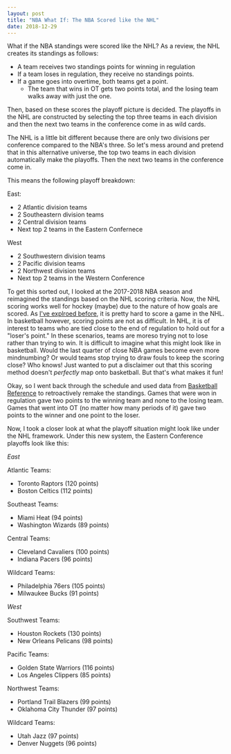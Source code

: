 ```yaml
---
layout: post
title: "NBA What If: The NBA Scored like the NHL"
date: 2018-12-29
---
```


What if the NBA standings were scored like the NHL? As a review, the NHL creates its standings as follows: 
- A team receives two standings points for winning in regulation
- If a team loses in regulation, they receive no standings points.
- If a game goes into overtime, both teams get a point. 
  - The team that wins in OT gets two points total, and the losing team walks away with just the one.
  
Then, based on these scores the playoff picture is decided. The playoffs in the NHL are constructed by selecting the top three teams in each division and then the next two teams in the conference come in as wild cards. 

The NHL is a little bit different because there are only two divisions per conference compared to the NBA's three. So let's mess around and pretend that in this alternative universe, the top two teams in each division automatically make the playoffs. Then the next two teams in the conference come in. 

This means the following playoff breakdown: 

East: 
- 2 Atlantic division teams 
- 2 Southeastern division teams 
- 2 Central division teams 
- Next top 2 teams in the Eastern Confernece 

West
- 2 Southwestern division teams 
- 2 Pacific division teams 
- 2 Northwest division teams 
- Next top 2 teams in the Western Conference

To get this sorted out, I looked at the 2017-2018 NBA season and reimagined the standings based on the NHL scoring criteria. Now, the NHL scoring works well for hockey (maybe) due to the nature of how goals are scored. As [I've explroed before](https://ashleyajohn.github.io/2018/04/03/hockey-shots.html), it is pretty hard to score a game in the NHL. In basketball however, scoring points are not as difficult. In NHL, it is of interest to teams who are tied close to the end of regulation to hold out for a "loser's point." In these scenarios, teams are moreso trying not to lose rather than trying to win. It is difficult to imagine what this might look like in basketball. Would the last quarter of close NBA games become even more mindnumbing? Or would teams stop trying to draw fouls to keep the scoring close? Who knows! Just wanted to put a disclaimer out that this scoring method doesn't *perfectly* map onto basketball. But that's what makes it fun! 

Okay, so I went back through the schedule and used data from [Basketball Reference](https://www.basketball-reference.com/leagues/NBA_2018_games.html) to retroactively remake the standings. Games that were won in regulation gave two points to the winning team and none to the losing team. Games that went into OT (no matter how many periods of it) gave two points to the winner and one point to the loser. 

Now, I took a closer look at what the playoff situation might look like under the NHL framework. Under this new system, the Eastern Conference playoffs look like this: 

*East* 

Atlantic Teams: 
- Toronto Raptors (120 points)
- Boston Celtics (112 points)

Southeast Teams: 
- Miami Heat (94 points)
- Washington Wizards (89 points)

Central Teams: 
- Cleveland Cavaliers	(100 points)
- Indiana Pacers (96 points)

Wildcard Teams: 
- Philadelphia 76ers (105 points)
- Milwaukee Bucks (91 points)

*West*

Southwest Teams:
- Houston Rockets	(130 points)
- New Orleans Pelicans (98 points)

Pacific Teams:
- Golden State Warriors (116 points)
- Los Angeles Clippers (85 points)

Northwest Teams:
- Portland Trail Blazers (99 points)
- Oklahoma City Thunder (97 points)

Wildcard Teams:
- Utah Jazz (97 points)
- Denver Nuggets (96 points)


